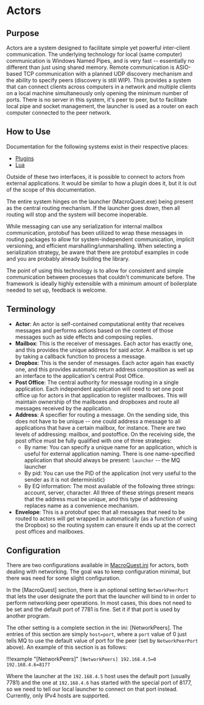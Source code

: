 # Actors

## Purpose
Actors are a system designed to facilitate simple yet powerful inter-client communication. The underlying technology for local (same computer) communication is Windows Named Pipes, and is very fast -- essentially no different than just using shared memory. Remote communication is ASIO-based TCP communication with a planned UDP discovery mechanism and the ability to specify peers (discovery is still WIP). This provides a system that can connect clients across computers in a network and multiple clients on a local machine simultaneously only opening the minimum number of ports. There is no server in this system, it's peer to peer, but to facilitate local pipe and socket management, the launcher is used as a router on each computer connected to the peer network.

## How to Use
Documentation for the following systems exist in their respective places:

- [Plugins](../../plugins/developing/actors.md)
- [Lua](../../lua/actors.md)

Outside of these two interfaces, it is possible to connect to actors from external applications. It would be similar to how a plugin does it, but it is out of the scope of this documentation.

The entire system hinges on the launcher (MacroQuest.exe) being present as the central routing mechanism. If the launcher goes down, then all routing will stop and the system will become inoperable.

While messaging can use any serialization for internal mailbox communication, protobuf has been utilized to wrap these messages in routing packages to allow for system-independent communication, implicit versioning, and efficient marshalling/unmarshalling. When selecting a serialization strategy, be aware that there are protobuf examples in code and you are probably already building the library.

The point of using this technology is to allow for consistent and simple communication between processes that couldn't communicate before. The framework is ideally highly extensible with a minimum amount of boilerplate needed to set up, feedback is welcome.

## Terminology

- **Actor**: An actor is self-contained computational entity that receives messages and performs actions based on the content of those messages such as side effects and composing replies.
- **Mailbox**: This is the receiver of messages. Each actor has exactly one, and this provides the unique address for said actor. A mailbox is set up by taking a callback function to process a message.
- **Dropbox**: This is the sender of messages. Each actor again has exactly one, and this provides automatic return address composition as well as an interface to the application's central Post Office.
- **Post Office**: The central authority for message routing in a single application. Each independent application will need to set one post office up for actors in that application to register mailboxes. This will maintain ownership of the mailboxes and dropboxes and route all messages received by the application.
- **Address**: A specifier for routing a message. On the sending side, this does not have to be unique -- one could address a message to all applications that have a certain mailbox, for instance. There are two levels of addressing: mailbox, and postoffice. On the receiving side, the post office must be fully qualified with one of three strategies:
    - By name: You can specify a unique name for an application, which is useful for external application naming. There is one name-specified application that should always be present: `launcher` -- the MQ launcher
    - By pid: You can use the PID of the application (not very useful to the sender as it is not deterministic)
    - By EQ information: The most available of the following three strings: account, server, character. All three of these strings present means that the address must be unique, and this type of addressing replaces name as a convenience mechanism.
- **Envelope**: This is a protobuf spec that all messages that need to be routed to actors will get wrapped in automatically (as a function of using the Dropbox) so the routing system can ensure it ends up at the correct post offices and mailboxes.

## Configuration
There are two configurations available in [MacroQuest.ini](../macroquest.ini.md) for actors, both dealing with networking. The goal was to keep configuration minimal, but there was need for some slight configuration.

In the \[MacroQuest\] section, there is an optional setting `NetworkPeerPort` that lets the user designate the port that the launcher will bind to in order to perform networking peer operations. In most cases, this does not need to be set and the default port of 7781 is fine. Set it if that port is used by another program.

The other setting is a complete section in the ini: \[NetworkPeers\]. The entries of this section are simply `host=port`, where a `port` value of 0 just tells MQ to use the default value of port for the peer (set by `NetworkPeerPort` above). An example of this section is as follows:

!!!example "[NetworkPeers]"
    ```
    [NetworkPeers]
    192.168.4.5=0
    192.168.4.6=8177
    ```

Where the launcher at the `192.168.4.5` host uses the default port (usually 7781) and the one at `192.168.4.6` has started with the special port of 8177, so we need to tell our local launcher to connect on that port instead. Currently, only IPv4 hosts are supported.